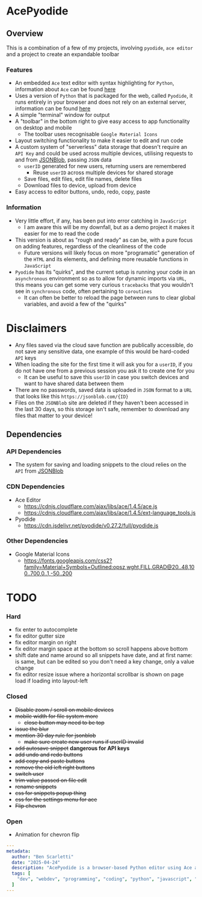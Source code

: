 # AcePyodide

## Overview
This is a combination of a few of my projects, involving `pyodide`, `ace editor` and a project to create an expandable toolbar

### Features
- An embedded `Ace` text editor with syntax highlighting for `Python`, information about `Ace` can be found [here](https://ace.c9.io/)
- Uses a version of `Python` that is packaged for the web, called `Pyodide`, it runs entirely in your browser and does not rely on an external server, information can be found [here](https://pyodide.org/en/stable/)
- A simple "terminal" window for output
- A "toolbar" in the bottom right to give easy access to app functionality on desktop and mobile
  - The toolbar uses recognisable `Google Material Icons`
- Layout switching functionality to make it easier to edit and run code
- A custom system of "serverless" data storage that doesn't require an `API Key` and could be used across multiple devices, utilising requests to and from [JSONBlob](https://jsonblob.com/), passing `JSON` data
  - `userID` generated for new users, returning users are remembered
    - Reuse `userID` across multiple devices for shared storage
  - Save files, edit files, edit file names, delete files
  - Download files to device, upload from device
- Easy access to editor buttons, undo, redo, copy, paste

### Information
- Very little effort, if any, has been put into error catching in `JavaScript`
  - I am aware this will be my downfall, but as a demo project it makes it easier for me to read the code
- This version is about as "rough and ready" as can be, with a pure focus on adding features, regardless of the cleanliness of the code
  - Future versions will likely focus on more "programatic" generation of the `HTML` and its elements, and defining more reusable functions in `JavaScript`
- `Pyodide` has its "quirks", and the current setup is running your code in an `asynchronous` environment so as to allow for dynamic imports via `URL`, this means you can get some very curious `tracebacks` that you wouldn't see in `synchronous` code, often pertaining to `coroutines`
  - It can often be better to reload the page between runs to clear global variables, and avoid a few of the "quirks"

# Disclaimers
- Any files saved via the cloud save function are publically accessible, do not save any sensitive data, one example of this would be hard-coded `API` keys
- When loading the site for the first time it will ask you for a `userID`, if you do not have one from a previous session you ask it to create one for you
  - It can be useful to save this `userID` in case you switch devices and want to have shared data between them
- There are no passwords, saved data is uploaded in `JSON` format to a `URL` that looks like this `https://jsonblob.com/{ID}`
- Files on the `JSONBlob` site are deleted if they haven't been accessed in the last 30 days, so this storage isn't safe, remember to download any files that matter to your device!

## Dependencies

### API Dependencies
- The system for saving and loading snippets to the cloud relies on the `API` from [JSONBlob](https://jsonblob.com/)

### CDN Dependencies
- Ace Editor
  - https://cdnjs.cloudflare.com/ajax/libs/ace/1.4.5/ace.js
  - https://cdnjs.cloudflare.com/ajax/libs/ace/1.4.5/ext-language_tools.js
- Pyodide
  - https://cdn.jsdelivr.net/pyodide/v0.27.2/full/pyodide.js

### Other Dependencies
- Google Material Icons
  - https://fonts.googleapis.com/css2?family=Material+Symbols+Outlined:opsz,wght,FILL,GRAD@20..48,100..700,0..1,-50..200

# TODO

### Hard
- fix enter to autocomplete
- fix editor gutter size
- fix editor margin on right
- fix editor margin space at the bottom so scroll happens above bottom
- shift date and name around so all snippets have date, and at first name: is same, but can be edited so you don't need a key change, only a value change
- fix editor resize issue where a horizontal scrollbar is shown on page load if loading into layout-left

### Closed
- ~~Disable zoom / scroll on mobile devices~~
- ~~mobile width for file system more~~
  - ~~close button may need to be top~~
- ~~issue the blur~~
- ~~mention 30 day rule for jsonblob~~
  - ~~make sure create new user runs if userID invalid~~
- ~~add autosave snippet~~ **dangerous for API keys** 
- ~~add undo and redo buttons~~
- ~~add copy and paste buttons~~
- ~~remove the old left right buttons~~
- ~~switch user~~
- ~~trim value passed on file edit~~
- ~~rename snippets~~
- ~~css for snippets popup thing~~
- ~~css for the settings menu for ace~~
- ~~Flip chevron~~

### Open
- Animation for chevron flip

```yaml
---
metadata:
  author: "Ben Scarletti"
  date: "2025-04-24"
  description: "AcePyodide is a browser-based Python editor using Ace and Pyodide, with serverless cloud storage using JSONBlob"
  tags: [
    "dev", "webdev", "programming", "coding", "python", "javascript", "html", "css", "wasm", "pyodide", "ace", "ace editor", "jsonblob", "api", "static site", "github pages", "cloud storage", "toolbar", "google material icons", "requests", "http methods", "post request", "get request", "fetch"
  ]
---
```